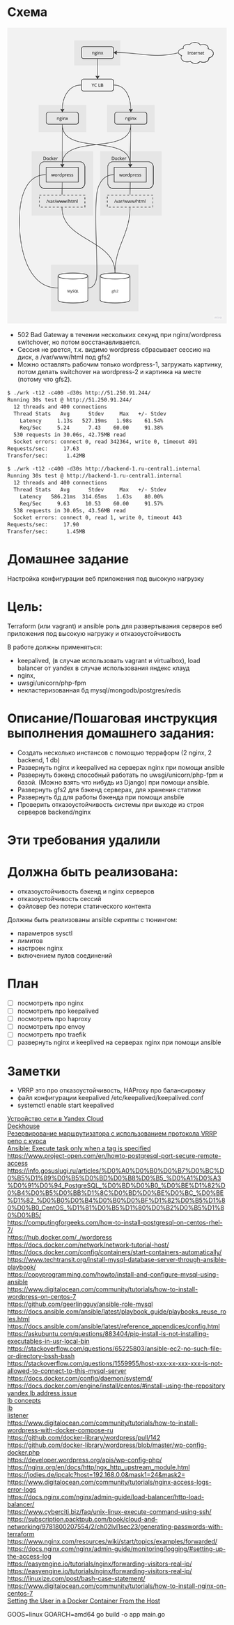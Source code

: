 # Схема

![](dz3.jpg)

- 502 Bad Gateway в течении нескольких секунд при nginx/wordpress switchover, но потом восстанавливается.
- Сессия не рвется, т.к. видимо wordpress сбрасывает сессию на диск, а /var/www/html под gfs2
- Можно оставлять рабочим только wordpress-1, загружать картинку, потом делать switchover на wordpress-2 и картинка на месте (потому что gfs2).

```
$ ./wrk -t12 -c400 -d30s http://51.250.91.244/
Running 30s test @ http://51.250.91.244/
  12 threads and 400 connections
  Thread Stats   Avg      Stdev     Max   +/- Stdev
    Latency     1.13s   527.19ms   1.98s    61.54%
    Req/Sec     5.24      7.43    60.00     91.38%
  530 requests in 30.06s, 42.75MB read
  Socket errors: connect 0, read 342364, write 0, timeout 491
Requests/sec:     17.63
Transfer/sec:      1.42MB
```
```
$ ./wrk -t12 -c400 -d30s http://backend-1.ru-central1.internal
Running 30s test @ http://backend-1.ru-central1.internal
  12 threads and 400 connections
  Thread Stats   Avg      Stdev     Max   +/- Stdev
    Latency   586.21ms  314.65ms   1.63s    80.00%
    Req/Sec     9.63     10.53    60.00     91.57%
  538 requests in 30.05s, 43.56MB read
  Socket errors: connect 0, read 1, write 0, timeout 443
Requests/sec:     17.90
Transfer/sec:      1.45MB
```

# Домашнее задание

Настройка конфигурации веб приложения под высокую нагрузку

# Цель:

Terraform (или vagrant) и ansible роль для развертывания серверов веб приложения под высокую нагрузку и отказоустойчивость

В работе должны применяться:

- keepalived, (в случае использовать vagrant и virtualbox), load balancer от yandex в случае использования яндекс клауд
- nginx,
- uwsgi/unicorn/php-fpm
- некластеризованная бд mysql/mongodb/postgres/redis

# Описание/Пошаговая инструкция выполнения домашнего задания:

- Создать несколько инстансов с помощью терраформ (2 nginx, 2 backend, 1 db)
- Развернуть nginx и keepalived на серверах nginx при помощи ansible
- Развернуть бэкенд способный работать по uwsgi/unicorn/php-fpm и базой. (Можно взять что нибудь из Django) при помощи ansible.
- Развернуть gfs2 для бэкенд серверах, для хранения статики
- Развернуть бд для работы бэкенда при помощи ansbile
- Проверить отказоустойчивость системы при выходе из строя серверов backend/nginx

# Эти требования удалили

# Должна быть реализована:

- отказоустойчивость бэкенд и nginx серверов
- отказоустойчивость сессий
- фэйловер без потери статического контента

Должны быть реализованы ansible скрипты с тюнингом:
- параметров sysctl
- лимитов
- настроек nginx
- включением пулов соединений

# План

- [ ] посмотреть про nginx
- [ ] посмотреть про keepalived
- [ ] посмотреть про haproxy
- [ ] посмотреть про envoy
- [ ] посмотреть про traefik
- [ ] развернуть nginx и keeplived на серверах nginx при помощи ansible

# Заметки

- VRRP это про отказоустойчивость, HAProxy про балансировку
- файл конфигурации keepalived /etc/keepalived/keepalived.conf
- systemctl enable start keepalived

[Устройство сети в Yandex Cloud](https://cloud.yandex.ru/docs/overview/concepts/network)    
[Deckhouse](https://deckhouse.ru/documentation/v1/modules/450-keepalived/examples.html)    
[Резервирование маршрутизатора с использованием протокола VRRP](https://procloud.ru/blog/cases/rezervirovanie-marshrutizatora-s-ispolzovaniem-protokola-vrrp/)    
[репо с курса](https://github.com/Nickmob/vagrant-ansible-haproxy-keepalived)    
[Ansible: Execute task only when a tag is specified](https://serverfault.com/questions/623634/ansible-execute-task-only-when-a-tag-is-specified)  
https://www.project-open.com/en/howto-postgresql-port-secure-remote-access  
https://info.gosuslugi.ru/articles/%D0%A0%D0%B0%D0%B7%D0%BC%D0%B5%D1%89%D0%B5%D0%BD%D0%B8%D0%B5_%D0%A1%D0%A3%D0%91%D0%94_PostgreSQL_%D0%BD%D0%B0_%D0%BE%D1%82%D0%B4%D0%B5%D0%BB%D1%8C%D0%BD%D0%BE%D0%BC_%D0%BE%D1%82_%D0%B0%D0%B4%D0%B0%D0%BF%D1%82%D0%B5%D1%80%D0%B0_CentOS_%D1%81%D0%B5%D1%80%D0%B2%D0%B5%D1%80%D0%B5/  
https://computingforgeeks.com/how-to-install-postgresql-on-centos-rhel-7/  
https://hub.docker.com/_/wordpress  
https://docs.docker.com/network/network-tutorial-host/  
https://docs.docker.com/config/containers/start-containers-automatically/  
https://www.techtransit.org/install-mysql-database-server-through-ansible-playbook/  
https://copyprogramming.com/howto/install-and-configure-mysql-using-ansible  
https://www.digitalocean.com/community/tutorials/how-to-install-wordpress-on-centos-7  
https://github.com/geerlingguy/ansible-role-mysql  
https://docs.ansible.com/ansible/latest/playbook_guide/playbooks_reuse_roles.html  
https://docs.ansible.com/ansible/latest/reference_appendices/config.html  
https://askubuntu.com/questions/883404/pip-install-is-not-installing-executables-in-usr-local-bin  
https://stackoverflow.com/questions/65225803/ansible-ec2-no-such-file-or-directory-bssh-bssh  
https://stackoverflow.com/questions/1559955/host-xxx-xx-xxx-xxx-is-not-allowed-to-connect-to-this-mysql-server  
https://docs.docker.com/config/daemon/systemd/  
https://docs.docker.com/engine/install/centos/#install-using-the-repository  
[yandex lb address issue](https://github.com/yandex-cloud/terraform-provider-yandex/issues/114)  
[lb concepts](https://cloud.yandex.ru/docs/network-load-balancer/concepts/listener)  
[lb](https://terraform-provider.yandexcloud.net//Resources/lb_network_load_balancer)  
[listener](https://cloud.yandex.com/en-ru/docs/network-load-balancer/concepts/listener)  
https://www.digitalocean.com/community/tutorials/how-to-install-wordpress-with-docker-compose-ru  
https://github.com/docker-library/wordpress/pull/142  
https://github.com/docker-library/wordpress/blob/master/wp-config-docker.php  
https://developer.wordpress.org/apis/wp-config-php/  
https://nginx.org/en/docs/http/ngx_http_upstream_module.html  
https://jodies.de/ipcalc?host=192.168.0.0&mask1=24&mask2=  
https://www.digitalocean.com/community/tutorials/nginx-access-logs-error-logs  
https://docs.nginx.com/nginx/admin-guide/load-balancer/http-load-balancer/  
https://www.cyberciti.biz/faq/unix-linux-execute-command-using-ssh/  
https://subscription.packtpub.com/book/cloud-and-networking/9781800207554/2/ch02lvl1sec23/generating-passwords-with-terraform  
https://www.nginx.com/resources/wiki/start/topics/examples/forwarded/  
https://docs.nginx.com/nginx/admin-guide/monitoring/logging/#setting-up-the-access-log  
https://easyengine.io/tutorials/nginx/forwarding-visitors-real-ip/  
https://easyengine.io/tutorials/nginx/forwarding-visitors-real-ip/  
https://linuxize.com/post/bash-case-statement/  
https://www.digitalocean.com/community/tutorials/how-to-install-nginx-on-centos-7  
[Setting the User in a Docker Container From the Host](https://www.baeldung.com/linux/docker-set-user-container-host)  

GOOS=linux GOARCH=amd64 go build -o app main.go
